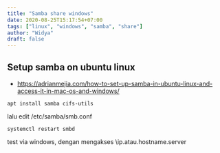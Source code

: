 ```yaml
---
title: "Samba share windows"
date: 2020-08-25T15:17:54+07:00
tags: ["linux", "windows", "samba", "share"]
author: "Widya"
draft: false
---
```


## Setup samba on ubuntu linux
* https://adrianmejia.com/how-to-set-up-samba-in-ubuntu-linux-and-access-it-in-mac-os-and-windows/
```
apt install samba cifs-utils
```
lalu edit /etc/samba/smb.conf
```
systemctl restart smbd
```
test via windows, dengan mengakses \\ip.atau.hostname.server


